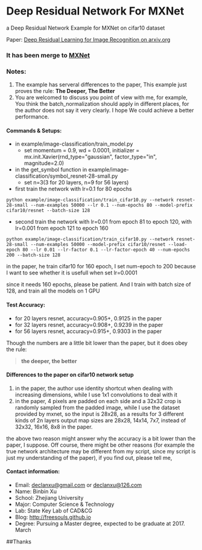 # Deep Residual Network For MXNet
a Deep Residual Network Example for MXNet on cifar10 dataset

Paper: [Deep Residual Learning for Image Recognition on arxiv.org](http://arxiv.org/abs/1512.03385)

### It has been merge to [MXNet](https://github.com/dmlc/mxnet/blob/master/example/image-classification/symbol_resnet-28-small.py)

### Notes:
1. The example has serveral differences to the paper, This example just proves the rule: **The Deeper, The Better**
2. You are welcomed to discuss you point of view with me, for example, You think the batch_normalization should apply in different places, for the author does not say it very clearly. I hope We could achieve a better performance.

#### Commands & Setups:
- in example/image-classification/train_model.py 
  - set momentum = 0.9, wd = 0.0001, initializer = mx.init.Xavier(rnd_type="gaussian", factor_type="in", magnitude=2.0)
- in the get_symbol function in example/image-classification/symbol_resnet-28-small.py
  - set n=3(3 for 20 layers, n=9 for 56 layers)
- first train the network with lr=0.1 for 80 epochs
```
python example/image-classification/train_cifar10.py --network resnet-28-small --num-examples 50000 --lr 0.1 --num-epochs 80 --model-prefix cifar10/resnet --batch-size 128
```
- second train the network with lr=0.01 from epoch 81 to epoch 120, with lr=0.001 from epoch 121 to epoch 160
```
python example/image-classification/train_cifar10.py --network resnet-28-small --num-examples 50000 --model-prefix cifar10/resnet --load-epoch 80 --lr 0.01 --lr-factor 0.1 --lr-factor-epoch 40 --num-epochs 200 --batch-size 128
```
in the paper, he train cifar10 for 160 epoch, I set num-epoch to 200 because I want to see whether it is usefull when set lr=0.0001

since it needs 160 epochs, please be patient. And I train with batch size of 128, and train all the models on 1 GPU

#### Test Accuracy:
- for 20 layers resnet, accuracy=0.905+, 0.9125 in the paper
- for 32 layers resnet, accuracy=0.908+, 0.9239 in the paper
- for 56 layers resnet, accuracy=0.915+, 0.9303 in the paper

Though the numbers are a little bit lower than the paper, but it does obey the rule: 
> **the deeper, the better**

#### Differences to the paper on cifar10 network setup
1. in the paper, the author use identity shortcut when dealing with increasing dimensions, while I use 1x1 convolutions to deal with it
2. in the paper, 4 pixels are padded on each side and a 32x32 crop is randomly sampled from the padded image, while I use the dataset provided by mxnet, so the input is 28x28, as a results for 3 different kinds of 2n layers output map sizes are 28x28, 14x14, 7x7, instead of 32x32, 16x16, 8x8 in the paper.

the above two reason might answer why the accuracy is a bit lower than the paper, I suppose.
Off course, there might be other reasons (for example the true network architecture may be different from my script, since my script is just my understanding of the paper), if you find out, please tell me, 


#### Contact information:
- Email: declanxu@gmail.com or declanxu@126.com
- Name: Binbin Xu
- School: Zhejiang University
- Major: Computer Science & Technology
- Lab: State Key Lab of CAD&CG
- Blog: http://freesouls.github.io
- Degree: Pursuing a Master degree, expected to be graduate at 2017. March

##Thanks
